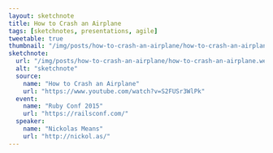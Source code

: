 ```yaml
---
layout: sketchnote
title: How to Crash an Airplane
tags: [sketchnotes, presentations, agile]
tweetable: true
thumbnail: "/img/posts/how-to-crash-an-airplane/how-to-crash-an-airplane.webp"
sketchnote:
  url: "/img/posts/how-to-crash-an-airplane/how-to-crash-an-airplane.webp"
  alt: "sketchnote"
  source:
    name: "How to Crash an Airplane"
    url: "https://www.youtube.com/watch?v=S2FUSr3WlPk"
  event:
    name: "Ruby Conf 2015"
    url: "https://railsconf.com/"
  speaker:
    name: "Nickolas Means"
    url: "http://nickol.as/"
---
```

